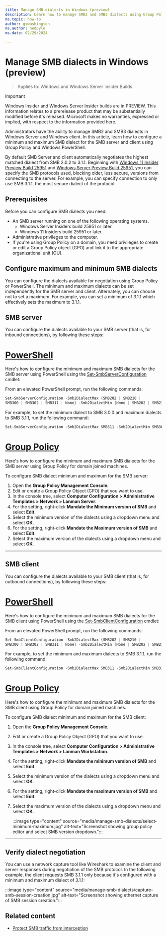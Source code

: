 ```yaml
---
title: Manage SMB dialects in Windows (preview)
description: Learn how to manage SMB2 and SMB3 dialects using Group Policy and Windows PowerShell in Windows Server and Windows client.
ms.topic: how-to
author: gswashington
ms.author: nedpyle
ms.date: 02/29/2024

---
```


# Manage SMB dialects in Windows (preview)

>Applies to: Windows and Windows Server Insider Builds

> [!IMPORTANT]
> Windows Insider and Windows Server Insider builds are in PREVIEW. This information relates to a prerelease product that may be substantially modified before it's released. Microsoft makes no warranties, expressed or implied, with respect to the information provided here.

Administrators have the ability to manage SMB2 and SMB3 dialects in Windows Server and Windows client. In this article, learn how to configure a minimum and maximum SMB dialect for the SMB server and client using Group Policy and Windows PowerShell.

By default SMB Server and client automatically negotiates the highest matched dialect from SMB 2.0.2 to 3.1.1. Beginning with [Windows 11 Insider Preview Build 25951](https://blogs.windows.com/windows-insider/2023/09/13/announcing-windows-11-insider-preview-build-25951-canary-channel/) and [Windows Server Preview Build 25951](https://techcommunity.microsoft.com/t5/windows-server-insiders/announcing-windows-server-preview-build-25951/m-p/3926636), you can specify the SMB protocols used, blocking older, less secure, versions from connecting to the server. For example, you can specify connection to only use SMB 3.1.1, the most secure dialect of the protocol.

## Prerequisites

Before you can configure SMB dialects you need:

- An SMB server running on one of the following operating systems.
  - Windows Server Insiders build 25951 or later.
  - Windows 11 Insiders build 25951 or later.
- Administrative privileges to the computer.
- If you're using Group Policy on a domain, you need privileges to create or edit a Group Policy object (GPO) and link it to the appropriate organizational unit (OU).

## Configure maximum and minimum SMB dialects

You can configure the dialects available for negotiation using Group Policy or PowerShell. The minimum and maximum dialects can be set independently for the SMB server and client. Alternately, you can choose not to set a maximum. For example, you can set a minimum of 3.1.1 which effectively sets the maximum to 3.1.1.

## SMB server

You can configure the dialects available to your SMB server (that is, for inbound connections), by following these steps:

# [PowerShell](#tab/powershell)

Here's how to configure the minimum and maximum SMB dialects for the SMB server using PowerShell using the [Set-SmbServerConfiguration](/powershell/module/smbshare/set-smbserverconfiguration) cmdlet:

From an elevated PowerShell prompt, run the following commands:

```powershell
Set-SmbServerConfiguration -Smb2DialectMax {SMB202 | SMB210 |
SMB300 | SMB302 | SMB311 | None} -Smb2DialectMin {None | SMB202 | SMB210 | SMB300 | SMB302 | SMB311}
```

For example, to set the minimum dialect to SMB 3.0.0 and maximum dialects to SMB 3.1.1, run the following command:

```powershell
Set-SmbServerConfiguration -Smb2DialectMax SMB311 -Smb2DialectMin SMB300
```

# [Group Policy](#tab/group-policy)

Here's how to configure the minimum and maximum SMB dialects for the SMB server using Group Policy for domain joined machines.

To configure SMB dialect minimum and maximum for the SMB server:

1. Open the **Group Policy Management Console**.
1. Edit or create a Group Policy Object (GPO) that you want to use.
1. In the console tree, select **Computer Configuration > Administrative Templates > Network >
    Lanman Server**.
1. For the setting, right-click **Mandate the Minimum version of SMB** and select **Edit**.
1. Select the minimum version of the dialects using a dropdown menu and select **OK**.
1. For the setting, right-click **Mandate the Maximum version of SMB** and select **Edit**.
1. Select the maximum version of the dialects using a dropdown menu and select **OK**.

---

## SMB client

You can configure the dialects available to your SMB client (that is, for outbound connections), by following these steps:

# [PowerShell](#tab/powershell)

Here's how to configure the minimum and maximum SMB dialects for the SMB client using PowerShell using the [Set-SmbClientConfiguration](/powershell/module/smbshare/set-smbclientconfiguration) cmdlet:

From an elevated PowerShell prompt, run the following commands:

```powershell
Set-SmbClientConfiguration -Smb2DialectMax {SMB202 | SMB210 |
SMB300 | SMB302 | SMB311 | None} -Smb2DialectMin {None | SMB202 | SMB210 | SMB300 | SMB302 | SMB311}
```

For example, to set the minimum and maximum dialects to SMB 3.1.1, run the following command:

```powershell
Set-SmbClientConfiguration -Smb2DialectMax SMB311 -Smb2DialectMin SMB311
```

# [Group Policy](#tab/group-policy)

Here's how to configure the minimum and maximum SMB dialects for the SMB client using Group Policy for domain joined machines.

To configure SMB dialect minimum and maximum for the SMB client:

1. Open the **Group Policy Management Console**.
1. Edit or create a Group Policy Object (GPO) that you want to use.
1. In the console tree, select **Computer Configuration > Administrative Templates > Network >
    Lanman Workstation**.
1. For the setting, right-click **Mandate the minimum version of SMB** and select **Edit**.
1. Select the minimum version of the dialects using a dropdown menu and select **OK**.
1. For the setting, right-click **Mandate the maximum version of SMB** and select **Edit**.
1. Select the maximum version of the dialects using a dropdown menu and select **OK**.

   :::image type="content" source="media/manage-smb-dialects/select-minimum-maximum.jpg" alt-text="Screenshot showing group policy editor and select SMB version dropdown.":::

---

## Verify dialect negotiation

You can use a network capture tool like Wireshark to examine the client and server responses during negotiation of the SMB protocol. In the following example, the client requests SMB 3.1.1 only because it's configured with a minimum and maximum dialect of 3.1.1:

:::image type="content" source="media/manage-smb-dialects/capture-smb-session-creation.jpg" alt-text="Screenshot showing ethernet capture of SMB session creation.":::

## Related content

- [Protect SMB traffic from interception](smb-interception-defense.md)